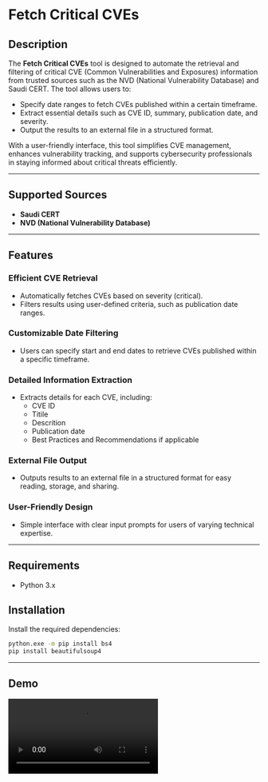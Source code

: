 # Fetch Critical CVEs

## Description

The **Fetch Critical CVEs** tool is designed to automate the retrieval and filtering of critical CVE (Common Vulnerabilities and Exposures) information from trusted sources such as the NVD (National Vulnerability Database) and Saudi CERT. The tool allows users to:

- Specify date ranges to fetch CVEs published within a certain timeframe.
- Extract essential details such as CVE ID, summary, publication date, and severity.
- Output the results to an external file in a structured format.

With a user-friendly interface, this tool simplifies CVE management, enhances vulnerability tracking, and supports cybersecurity professionals in staying informed about critical threats efficiently.

---

## Supported Sources

- **Saudi CERT**  
- **NVD (National Vulnerability Database)**  

---

## Features

### Efficient CVE Retrieval
- Automatically fetches CVEs based on severity (critical).
- Filters results using user-defined criteria, such as publication date ranges.

### Customizable Date Filtering
- Users can specify start and end dates to retrieve CVEs published within a specific timeframe.

### Detailed Information Extraction
- Extracts details for each CVE, including:
  - CVE ID
  - Titile
  - Descrition 
  - Publication date
  - Best Practices and Recommendations if applicable 

### External File Output
- Outputs results to an external file in a structured format for easy reading, storage, and sharing.

### User-Friendly Design
- Simple interface with clear input prompts for users of varying technical expertise.

---

## Requirements

- Python 3.x
## Installation

Install the required dependencies:

```bash
python.exe -m pip install bs4
pip install beautifulsoup4

```
---
## Demo

<video controls>
  <source src="[path/to/video.mp4](https://github.com/rahafAlghamd/Fetch_Critical_CVEs/blob/main/Fetch_critical_CVEs.mp4)" type="video/mp4">
</video>


